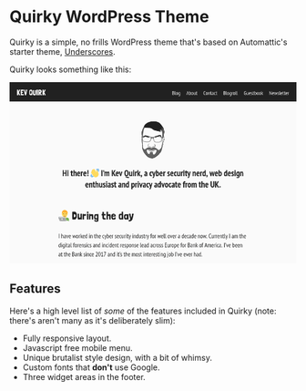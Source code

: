 # Quirky WordPress Theme

Quirky is a simple, no frills WordPress theme that's based on Automattic's starter theme, [Underscores](https://underscores.me/).

Quirky looks something like this:

![Quirky theme screenshot](https://raw.githubusercontent.com/kevquirk/quirky-wordpress/main/images/quirky-screenshot.png)

## Features

Here's a high level list of _some_ of the features included in Quirky (note: there's aren't many as it's deliberately slim):

* Fully responsive layout.
* Javascript free mobile menu.
* Unique brutalist style design, with a bit of whimsy.
* Custom fonts that **don't** use Google.
* Three widget areas in the footer.
